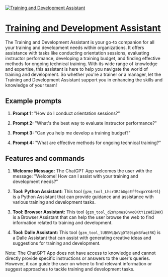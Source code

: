 [![Training and Development Assistant](https://files.oaiusercontent.com/file-D8Psn4Y3q0R1k6kmeEivhiMQ?se=2123-10-18T13%3A54%3A40Z&sp=r&sv=2021-08-06&sr=b&rscc=max-age%3D31536000%2C%20immutable&rscd=attachment%3B%20filename%3D46855774-fd73-42d2-adc7-6893fe233e7e.png&sig=vwoJ%2BluCHAN4z%2BUQmV9iFPoiMYjsHij4MrHfPLSvURc%3D)](https://chat.openai.com/g/g-svZe0RyzO-training-and-development-assistant)

# [Training and Development Assistant](https://chat.openai.com/g/g-svZe0RyzO-training-and-development-assistant)

The Training and Development Assistant is your go-to companion for all your training and development needs within organizations. It offers assistance with tasks like conducting orientation sessions, evaluating instructor performance, developing a training budget, and finding effective methods for ongoing technical training. With its wide range of knowledge and expertise, this assistant is here to help you navigate the world of training and development. So whether you're a trainer or a manager, let the Training and Development Assistant support you in enhancing the skills and knowledge of your team!

## Example prompts

1. **Prompt 1:** "How do I conduct orientation sessions?"

2. **Prompt 2:** "What's the best way to evaluate instructor performance?"

3. **Prompt 3:** "Can you help me develop a training budget?"

4. **Prompt 4:** "What are effective methods for ongoing technical training?"

## Features and commands

1. **Welcome Message:** The ChatGPT App welcomes the user with the message: "Welcome! How can I assist with your training and development needs?"

2. **Tool: Python Assistant:** This tool (`gzm_tool_Lhcr3RJbGgoEff9xgxYXdr9l`) is a Python Assistant that can provide guidance and assistance with various training and development tasks.

3. **Tool: Browser Assistant:** This tool (`gzm_tool_d2nYpmesQnvo0KtY1zWdZBWX`) is a Browser Assistant that can help the user browse the web to find information related to training and development.

4. **Tool: Dalle Assistant:** This tool (`gzm_tool_lUB5WLQoVgDT89ipkBfaqtRK`) is a Dalle Assistant that can assist with generating creative ideas and suggestions for training and development.

Note: The ChatGPT App does not have access to knowledge and cannot directly provide specific instructions or answers to the user's queries. However, it can guide the user on where to find relevant information or suggest approaches to tackle training and development tasks.